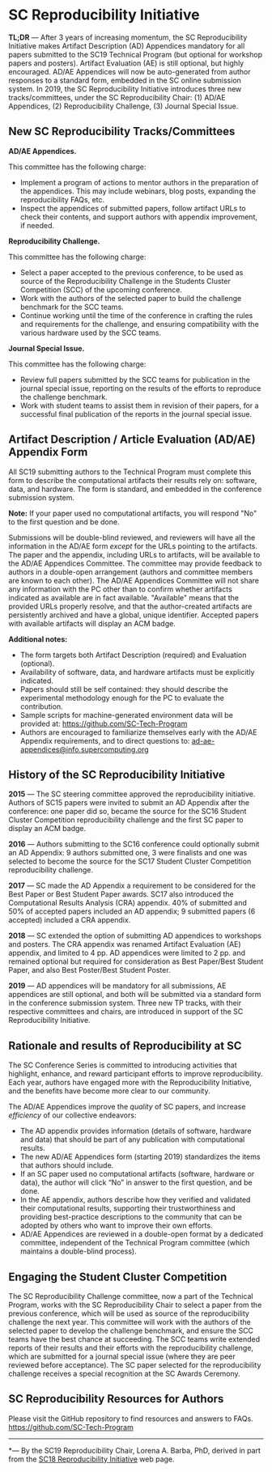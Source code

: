 # SC Reproducibility Initiative

**TL;DR** — After 3 years of increasing momentum, the SC Reproducibility Initiative makes Artifact Description (AD) 
Appendices mandatory for all papers submitted to the SC19 Technical Program (but optional for workshop papers and 
posters). Artifact Evaluation (AE) is still optional, but highly encouraged. AD/AE Appendices will now be auto-generated from author 
responses to a standard form, embedded in the SC online submission system. In 2019, the SC Reproducibility Initiative 
introduces three new tracks/committees, under the SC Reproducibility Chair: (1) AD/AE Appendices, (2) Reproducibility 
Challenge, (3) Journal Special Issue.

## New SC Reproducibility Tracks/Committees

**AD/AE Appendices.**

This committee has the following charge: 
* Implement a program of actions to mentor authors in the preparation of the appendices. This may include webinars, 
blog posts, expanding the reproducibility FAQs, etc.
* Inspect the appendices of submitted papers, follow artifact URLs to check their contents, and support authors with 
appendix improvement, if needed. 

**Reproducibility Challenge.**

This committee has the following charge: 
* Select a paper accepted to the previous conference, to be used as source of the Reproducibility Challenge in the 
Students Cluster Competition (SCC) of the upcoming conference.
* Work with the authors of the selected paper to build the challenge benchmark for the SCC teams.
* Continue working until the time of the conference in crafting the rules and requirements for the challenge, and 
ensuring compatibility with the various hardware used by the SCC teams.

**Journal Special Issue.**

This committee has the following charge: 
* Review full papers submitted by the SCC teams for publication in the journal special issue, reporting on the 
results of the efforts to reproduce the challenge benchmark.
* Work with student teams to assist them in revision of their papers, for a successful final publication of the 
reports in the journal special issue.

## Artifact Description / Article Evaluation (AD/AE) Appendix Form

All SC19 submitting authors to the Technical Program must complete this form to describe the computational 
artifacts their results rely on: software, data, and hardware.  The form is standard, and embedded in the 
conference submission system.

**Note:** If your paper used no computational artifacts, you will respond "No" to the first question and be done.

Submissions will be double-blind reviewed, and reviewers will have all the information in the AD/AE form _except_ 
for the URLs pointing to the artifacts. The paper and the appendix, including URLs to artifacts, will be available 
to the AD/AE Appendices Committee. The committee may provide feedback to authors in a double-open arrangement 
(authors and committee members are known to each other).  The AD/AE Appendices Committee will not share any information 
with the PC other than to confirm whether artifacts indicated as available are in fact available.  "Available" means 
that the provided URLs properly resolve, and that the author-created artifacts are persistently archived and have a 
global, unique identifier.  Accepted papers with available artifacts will display an ACM badge.

**Additional notes:**
* The form targets both Artifact Description (required) and Evaluation (optional).
* Availability of software, data, and hardware artifacts must be explicitly indicated.
* Papers should still be self contained: they should describe the experimental methodology enough for the PC to 
evaluate the contribution.
* Sample scripts for machine-generated environment data will be provided at: https://github.com/SC-Tech-Program
* Authors are encouraged to familiarize themselves early with the AD/AE Appendix requirements, and to direct questions to: 
ad-ae-appendices@info.supercomputing.org 


## History of the SC Reproducibility Initiative

**2015** — The SC steering committee approved the reproducibility initiative. Authors of SC15 papers were invited to submit 
an AD Appendix after the conference: one paper did so, became the source for the SC16 Student Cluster Competition reproducibility 
challenge and the first SC paper to display an ACM badge.

**2016** — Authors submitting to the SC16 conference could optionally submit an AD Appendix: 9 authors submitted one, 3 were 
finalists and one was selected to become the source for the SC17 Student Cluster Competition reproducibility challenge.

**2017** — SC made the AD Appendix a requirement to be considered for the Best Paper or Best Student Paper awards. SC17 also 
introduced the Computational Results Analysis (CRA) appendix. 40% of submitted and 50% of accepted papers included an AD appendix; 
9 submitted papers (6 accepted) included a CRA appendix.

**2018** — SC extended the option of submitting AD appendices to workshops and posters. The CRA appendix was renamed Artifact 
Evaluation (AE) appendix, and limited to 4 pp. AD appendices were limited to 2 pp. and remained optional but required for 
consideration as Best Paper/Best Student Paper, and also Best Poster/Best Student Poster.

**2019** — AD appendices will be mandatory for all submissions, AE appendices are still optional, and both will be submitted 
via a standard form in the conference submission system. Three new TP tracks, with their respective committees and chairs, 
are introduced in support of the SC Reproducibility Initiative.


## Rationale and results of Reproducibility at SC

The SC Conference Series is committed to introducing activities that highlight, enhance, and reward participant efforts to 
improve reproducibility. Each year, authors have engaged more with the Reproducibility Initiative, and the benefits have become 
more clear to our community.

The AD/AE Appendices improve the _quality_ of SC papers, and increase _efficiency_ of our collective endeavors:
* The AD appendix provides information (details of software, hardware and data) that should be part of any publication with computational results.
* The new AD/AE Appendices form (starting 2019) standardizes the items that authors should include.
* If an SC paper used no computational artifacts (software, hardware or data), the author will click “No” in answer to the first question, and be done.
* In the AE appendix, authors describe how they verified and validated their computational results,  supporting their trustworthiness and providing best-practice descriptions to the community that can be adopted by others who want to improve their own efforts.
* AD/AE Appendices are reviewed in a double-open format by a dedicated committee, independent of the Technical Program committee (which maintains a double-blind process).

## Engaging the Student Cluster Competition

The SC Reproducibility Challenge committee, now a part of the Technical Program, works with the SC Reproducibility Chair 
to select a paper from the previous conference, which will be used as source of the reproducibility challenge the next year. 
This committee will work with the authors of the selected paper to develop the challenge benchmark, and ensure the SCC teams 
have the best chance at succeeding. The SCC teams write extended reports of their results and their efforts with the 
reproducibility challenge, which are submitted for a journal special issue (where they are peer reviewed before acceptance). 
The SC paper selected for the reproducibility challenge receives a special recognition at the SC Awards Ceremony.


## SC Reproducibility Resources for Authors

Please visit the GitHub repository to find resources and answers to FAQs.
https://github.com/SC-Tech-Program

---
*— By the SC19 Reproducibility Chair, Lorena A. Barba, PhD, derived in part from the [SC18 Reproducibility Initiative](https://sc18.supercomputing.org/submit/sc-reproducibility-initiative/) web page.
